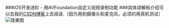 ###iOS开发进阶 - 用AVFoundation自定义视频录制功能
###具体讲解和介绍可以去我的[CSDN博客](http://blog.csdn.net/wang631106979/article/details/51498009)上去阅读.（因为用到摄像头和麦克风，必须的用真机测试）
![效果图](http://img.blog.csdn.net/20160525152423044)
